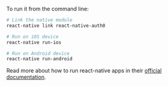 To run it from the command line:

```bash
# Link the native module
react-native link react-native-auth0

# Run on iOS device
react-native run-ios

# Run on Android device
react-native run-android
```

Read more about how to run react-native apps in their [official documentation](https://facebook.github.io/react-native/docs/running-on-device.html).